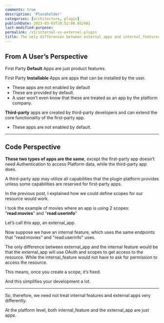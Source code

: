 ```yaml
---
comments: true
description: 'Placeholder' 
categories: [architecture, plugin]
publishDate: 2023-03-03T20:52:08.052481
last-modified-purpose:
permalink: /v1/internal-vs-external-plugin
title: The only differences between external_apps and internal_features in a plugin architecture
---
```


## From A User’s Perspective

First Party **Default** Apps are just product features.

First Party **Installable** Apps are apps that can be installed by the user.

- These apps are not enabled by default
- These are provided by default.
- A user won’t even know that these are treated as an app by the platform company.

**Third-party** apps are created by third-party developers and can extend the core functionality of the first-party app.

- These apps are not enabled by default.

---

## Code Perspective

**These two types of apps are the same**, except the first-party app doesn’t need Authentication to access Platform data, while the third-party app does.

A third-party app may utilize all capabilities that the plugin platform provides unless some capabilities are reserved for first-party apps.

In the previous post, I explained how we could define scopes for our resource would work.

I took the example of movies where an app is using 2 scopes: "**read:movies**" and "**read:userinfo**"

Let’s call this app, an external_app.

Now suppose we have an internal feature, which uses the same endpoints that "read:movies" and "read:userinfo" uses.

The only difference between external_app and the internal feature would be that the external_app will use OAuth and scopes to get access to the resource. While the internal_feature would not have to ask for permission to access the resource.

This means, once you create a scope, it’s fixed.

And this simplifies your development a lot.



---

So, therefore, we need not treat internal features and external apps very differently.

At the platform level, both internal_feature and the external_app are just apps.
